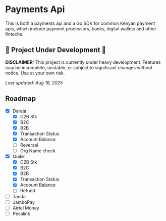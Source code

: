 # Payments Api

This is both a payments api and a Go SDK for common Kenyan payment apis, which include payment processors, banks,
digital wallets and other fintechs.

## 🚧 Project Under Development 🚧

**DISCLAIMER:** This project is currently under heavy development. Features may be incomplete, unstable, or subject to 
significant changes without notice. Use at your own risk.

_Last updated: Aug 16, 2025_

## Roadmap
- [x] Daraja
  - [x] C2B Stk
  - [x] B2C
  - [x] B2B
  - [x] Transaction Status
  - [x] Account Balance
  - [ ] Reversal
  - [ ] Org Name check
- [x] Quikk
  - [x] C2B Stk
  - [x] B2C
  - [x] B2B
  - [x] Transaction Status
  - [x] Account Balance
  - [ ] Refund
- [ ] Tanda
- [ ] JamboPay
- [ ] Airtel Money
- [ ] Pesalink
